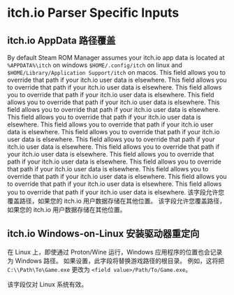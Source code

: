 # itch.io Parser Specific Inputs

## itch.io AppData 路径覆盖
By default Steam ROM Manager assumes your itch.io app data is located at `%APPDATA%\itch` on windows `$HOME/.config/itch` on linux and `$HOME/Library/Application Support/itch` on macos. This field allows you to override that path if your itch.io user data is elsewhere. This field allows you to override that path if your itch.io user data is elsewhere. This field allows you to override that path if your itch.io user data is elsewhere. This field allows you to override that path if your itch.io user data is elsewhere. This field allows you to override that path if your itch.io user data is elsewhere. This field allows you to override that path if your itch.io user data is elsewhere. This field allows you to override that path if your itch.io user data is elsewhere. This field allows you to override that path if your itch.io user data is elsewhere. This field allows you to override that path if your itch.io user data is elsewhere. This field allows you to override that path if your itch.io user data is elsewhere. This field allows you to override that path if your itch.io user data is elsewhere. This field allows you to override that path if your itch.io user data is elsewhere. This field allows you to override that path if your itch.io user data is elsewhere. This field allows you to override that path if your itch.io user data is elsewhere. This field allows you to override that path if your itch.io user data is elsewhere. 该字段允许您覆盖路径，如果您的 itch.io 用户数据存储在其他位置。 该字段允许您覆盖路径，如果您的 itch.io 用户数据存储在其他位置。

## itch.io Windows-on-Linux 安装驱动器重定向
在 Linux 上，即使通过 Proton/Wine 运行，Windows 应用程序的位置也会记录为 Windows 路径。 如果设置，此字段将替换游戏路径的根目录。 例如，这将把 `C:\\Path\To\Game.exe` 更改为 `<field value>/Path/To/Game.exe`。

该字段仅对 Linux 系统有效。
